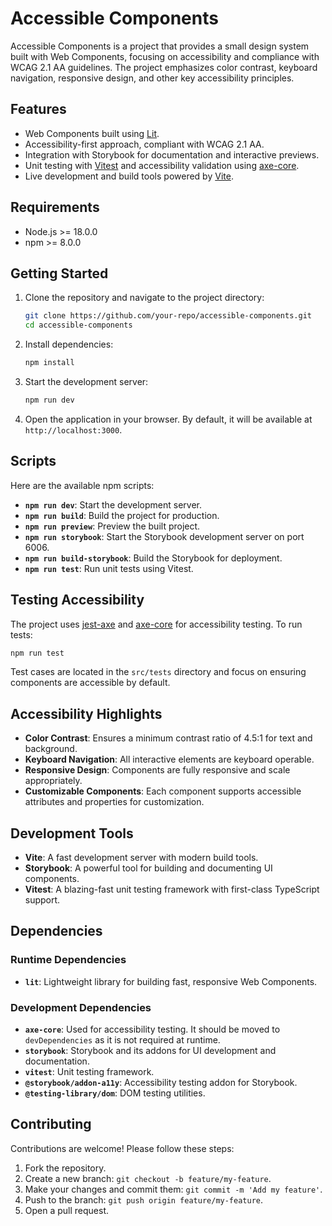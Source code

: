 # Accessible Components

Accessible Components is a project that provides a small design system built with Web Components, focusing on accessibility and compliance with WCAG 2.1 AA guidelines. The project emphasizes color contrast, keyboard navigation, responsive design, and other key accessibility principles.

## Features

- Web Components built using [Lit](https://lit.dev/).
- Accessibility-first approach, compliant with WCAG 2.1 AA.
- Integration with Storybook for documentation and interactive previews.
- Unit testing with [Vitest](https://vitest.dev/) and accessibility validation using [axe-core](https://github.com/dequelabs/axe-core).
- Live development and build tools powered by [Vite](https://vitejs.dev/).

## Requirements

- Node.js >= 18.0.0
- npm >= 8.0.0

## Getting Started

1. Clone the repository and navigate to the project directory:

   ```bash
   git clone https://github.com/your-repo/accessible-components.git
   cd accessible-components
   ```

2. Install dependencies:

   ```bash
   npm install
   ```

3. Start the development server:

   ```bash
   npm run dev
   ```

4. Open the application in your browser. By default, it will be available at `http://localhost:3000`.

## Scripts

Here are the available npm scripts:

- **`npm run dev`**: Start the development server.
- **`npm run build`**: Build the project for production.
- **`npm run preview`**: Preview the built project.
- **`npm run storybook`**: Start the Storybook development server on port 6006.
- **`npm run build-storybook`**: Build the Storybook for deployment.
- **`npm run test`**: Run unit tests using Vitest.

## Testing Accessibility

The project uses [jest-axe](https://github.com/nickcolley/jest-axe) and [axe-core](https://github.com/dequelabs/axe-core) for accessibility testing. To run tests:

```bash
npm run test
```

Test cases are located in the `src/tests` directory and focus on ensuring components are accessible by default.

## Accessibility Highlights

- **Color Contrast**: Ensures a minimum contrast ratio of 4.5:1 for text and background.
- **Keyboard Navigation**: All interactive elements are keyboard operable.
- **Responsive Design**: Components are fully responsive and scale appropriately.
- **Customizable Components**: Each component supports accessible attributes and properties for customization.

## Development Tools

- **Vite**: A fast development server with modern build tools.
- **Storybook**: A powerful tool for building and documenting UI components.
- **Vitest**: A blazing-fast unit testing framework with first-class TypeScript support.

## Dependencies

### Runtime Dependencies

- **`lit`**: Lightweight library for building fast, responsive Web Components.

### Development Dependencies

- **`axe-core`**: Used for accessibility testing. It should be moved to `devDependencies` as it is not required at runtime.
- **`storybook`**: Storybook and its addons for UI development and documentation.
- **`vitest`**: Unit testing framework.
- **`@storybook/addon-a11y`**: Accessibility testing addon for Storybook.
- **`@testing-library/dom`**: DOM testing utilities.

## Contributing

Contributions are welcome! Please follow these steps:

1. Fork the repository.
2. Create a new branch: `git checkout -b feature/my-feature`.
3. Make your changes and commit them: `git commit -m 'Add my feature'`.
4. Push to the branch: `git push origin feature/my-feature`.
5. Open a pull request.

